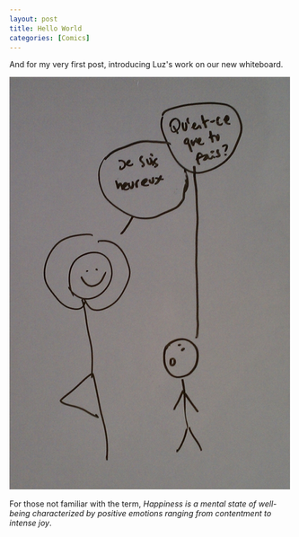 ```yaml
--- 
layout: post
title: Hello World
categories: [Comics]
---
```


And for my very first post, introducing Luz's work on our new
whiteboard. 

![Happiness](/assets/ena/heureux.jpg)

For those not familiar with the term, *Happiness is a mental state of well-being characterized by positive emotions ranging from contentment to intense joy*.

